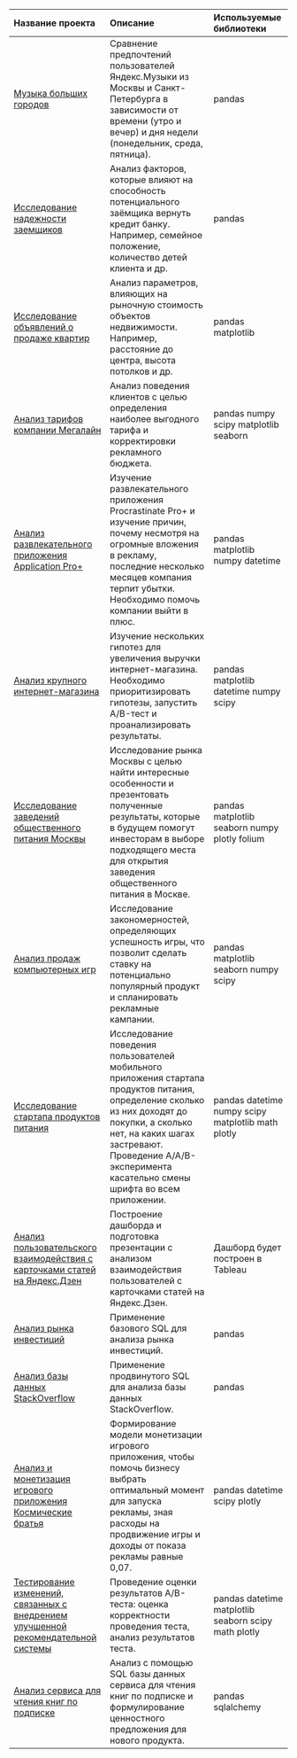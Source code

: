 | Название проекта | Описание | Используемые библиотеки |
| :---------------------------|:--------------------------- |:---------------------------|
| [Музыка больших городов](https://github.com/annablommar/yandex-praktikum-projects/master/big_cities_music) | Сравнение предпочтений пользователей Яндекс.Музыки из Москвы и Санкт-Петербурга в зависимости от времени (утро и вечер) и дня недели (понедельник, среда, пятница). | pandas |
| [Исследование надежности заемщиков](https://github.com/annablommar/yandex-praktikum-projects/master/credit_score) | Анализ факторов, которые влияют на способность потенциального заёмщика вернуть кредит банку. Например, семейное положение, количество детей клиента и др. | pandas |
| [Исследование объявлений о продаже квартир](https://github.com/annablommar/yandex-praktikum-projects/master/appartments_for_sale) | Анализ параметров, влияющих на рыночную стоимость объектов недвижимости. Например, расстояние до центра, высота потолков и др. | pandas matplotlib |
| [Анализ тарифов компании Мегалайн](https://github.com/annablommar/yandex-praktikum-projects/master/mobile_tariffs) | Анализ поведения клиентов с целью определения наиболее выгодного тарифа и корректировки рекламного бюджета.| pandas numpy scipy matplotlib seaborn |
| [Анализ развлекательного приложения Application Pro+](https://github.com/annablommar/yandex-praktikum-projects/master/application_pro+) | Изучение развлекательного приложения Procrastinate Pro+ и изучение причин, почему несмотря на огромные вложения в рекламу, последние несколько месяцев компания терпит убытки. Необходимо помочь компании выйти в плюс. | pandas matplotlib numpy datetime |
| [Анализ крупного интернет-магазина](https://github.com/annablommar/yandex-praktikum-projects/master/online_store) | Изучение нескольких гипотез для увеличения выручки интернет-магазина. Необходимо приоритизировать гипотезы, запустить A/B-тест и проанализировать результаты. | pandas matplotlib datetime numpy scipy |
| [Исследование заведений общественного питания Москвы](https://github.com/annablommar/yandex-praktikum-projects/master/catering_establishments_Moscow) | Исследование рынка Москвы с целью найти интересные особенности и презентовать полученные результаты, которые в будущем помогут инвесторам в выборе подходящего места для открытия заведения общественного питания в Москве. | pandas matplotlib seaborn numpy plotly folium |
| [Анализ продаж компьютерных игр](https://github.com/annablommar/yandex-praktikum-projects/master/computer_games_sales) | Исследование закономерностей, определяющих успешность игры, что позволит сделать ставку на потенциально популярный продукт и спланировать рекламные кампании. | pandas matplotlib seaborn numpy scipy |
| [Исследование стартапа продуктов питания](https://github.com/annablommar/yandex-praktikum-projects/master/food_startup) | Исследование поведения пользователей мобильного приложения стартапа продуктов питания, определение сколько из них доходят до покупки, а сколько нет, на каких шагах застревают. Проведение A/A/B-эксперимента касательно смены шрифта во всем приложении. | pandas datetime numpy scipy matplotlib math plotly |
| [Анализ пользовательского взаимодействия с карточками статей на Яндекс.Дзен](https://github.com/annablommar/yandex-praktikum-projects/master/dashboard_yandex_dzen) | Построение дашборда и подготовка презентации с анализом взаимодействия пользователей с карточками статей на Яндекс.Дзен. | Дашборд будет построен в Tableau |
| [Анализ рынка инвестиций](https://github.com/annablommar/yandex-praktikum-projects/master/sql_basics) | Применение базового SQL для анализа рынка инвестиций. | pandas |
| [Анализ базы данных StackOverflow ](https://github.com/annablommar/yandex-praktikum-projects/master/sql_advanced) | Применение продвинутого SQL для анализа базы данных StackOverflow. | pandas |
| [Анализ и монетизация игрового приложения Космические братья](https://github.com/annablommar/yandex-praktikum-projects/master/game_application_monetization) | Формирование модели монетизации игрового приложения, чтобы помочь бизнесу выбрать оптимальный момент для запуска рекламы, зная расходы на продвижение игры и доходы от показа рекламы равные 0,07. | pandas datetime scipy plotly |
| [Тестирование изменений, связанных с внедрением улучшенной рекомендательной системы](https://github.com/annablommar/yandex-praktikum-projects/master/AB_test_recommendation_system) | Проведение оценки результатов A/B-теста: оценка корректности проведения теста, анализ результатов теста. | pandas datetime matplotlib seaborn scipy math plotly |
| [Анализ сервиса для чтения книг по подписке ](https://github.com/annablommar/yandex-praktikum-projects/master/books_subscription) | Анализ с помощью SQL базы данных сервиса для чтения книг по подписке и формулирование ценностного предложения для нового продукта. | pandas sqlalchemy |

